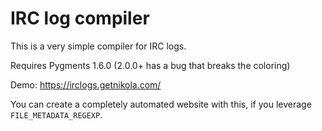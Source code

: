 IRC log compiler
================

This is a very simple compiler for IRC logs.

Requires Pygments 1.6.0 (2.0.0+ has a bug that breaks the coloring)

Demo: https://irclogs.getnikola.com/

You can create a completely automated website with this, if you leverage
`FILE_METADATA_REGEXP`.
